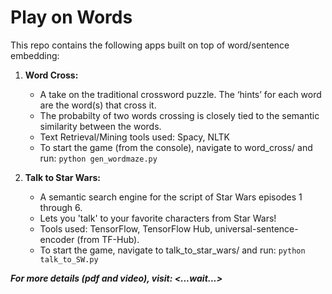 # Play on Words
This repo contains the following apps built on top of word/sentence embedding:

1. **Word Cross:**
   * A take on the traditional crossword puzzle. The ‘hints’ for each word are the word(s) that cross it. 
   * The probabilty of two words crossing is closely tied to the semantic similarity between the words.
   * Text Retrieval/Mining tools used: Spacy, NLTK
   * To start the game (from the console), navigate to word_cross/ and run: `python gen_wordmaze.py`
   
1. **Talk to Star Wars:**
   * A semantic search engine for the script of Star Wars episodes 1 through 6.
   * Lets you 'talk' to your favorite characters from Star Wars!
   * Tools used: TensorFlow, TensorFlow Hub, universal-sentence-encoder (from TF-Hub).
   * To start the game, navigate to talk_to_star_wars/ and run: `python talk_to_SW.py`
  
  
**_For more details (pdf and video), visit: <...wait...>_**
